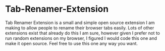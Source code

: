 # Tab-Renamer-Extension
Tab Renamer Extension is a small and simple open source extension I am making to allow people to rename their browser tabs easily. Lots of other extensions exist that already do this I am sure, however given I prefer not to run random extensions on my browser, I figured I would code this one and make it open source. Feel free to use this one any way you want.
